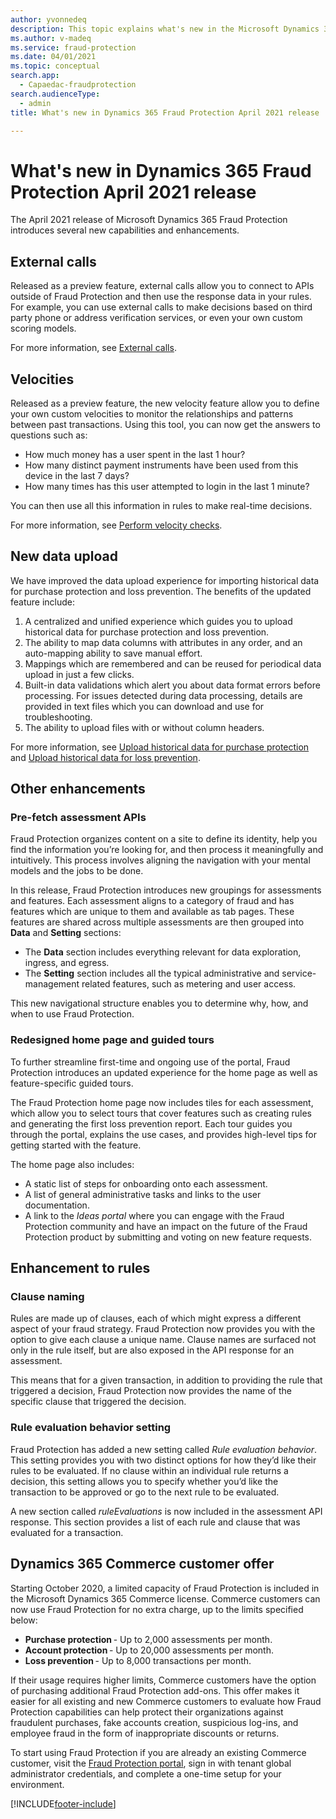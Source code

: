 ```yaml
---
author: yvonnedeq
description: This topic explains what's new in the Microsoft Dynamics 365 Fraud Protection April 2021 release.
ms.author: v-madeq
ms.service: fraud-protection
ms.date: 04/01/2021
ms.topic: conceptual
search.app: 
  - Capaedac-fraudprotection
search.audienceType:
  - admin
title: What's new in Dynamics 365 Fraud Protection April 2021 release

---
```


# What's new in Dynamics 365 Fraud Protection April 2021 release

The April 2021 release of Microsoft Dynamics 365 Fraud Protection introduces several new capabilities and enhancements. 

## External calls  

Released as a preview feature, external calls allow you to connect to APIs outside of Fraud Protection and then use the response data in your rules. For example, you can use external calls to make decisions based on third party phone or address verification services, or even your own custom scoring models. 

For more information, see [External calls](external-calls.md).

## Velocities  

Released as a preview feature, the new velocity feature allow you to define your own custom velocities to monitor the relationships and patterns between past transactions. Using this tool, you can now get the answers to questions such as:

- How much money has a user spent in the last 1 hour? 
- How many distinct payment instruments have been used from this device in the last 7 days? 
- How many times has this user attempted to login in the last 1 minute? 
 
You can then use all this information in rules to make real-time decisions. 

For more information, see [Perform velocity checks](velocities.md).

## New data upload

We have improved the data upload experience for importing historical data for purchase protection and loss prevention. The benefits of the updated feature include:

1. A centralized and unified experience which guides you to upload historical data for purchase protection and loss prevention. 
2. The ability to map data columns with attributes in any order, and an auto-mapping ability to save manual effort. 
3. Mappings which are remembered and can be reused for periodical data upload in just a few clicks. 
4. Built-in data validations which alert you about data format errors before processing. For issues detected during data processing, details are provided in text files which you can download and use for troubleshooting. 
5. The ability to upload files with or without column headers. 

For more information, see [Upload historical data for purchase protection](data-upload.md) and [Upload historical data for loss prevention](loss-prevention-data-upload.md).

## Other enhancements

### Pre-fetch assessment APIs 

Fraud Protection organizes content on a site to define its identity, help you find the information you’re looking for, and then process it meaningfully and intuitively. This process involves aligning the navigation with your mental models and the jobs to be done.

In this release, Fraud Protection introduces new groupings for assessments and features. Each assessment aligns to a category of fraud and has features which are unique to them and available as tab pages. These features are shared across multiple assessments are then grouped into **Data** and **Setting** sections:

- The **Data** section includes everything relevant for data exploration, ingress, and egress.
- The **Setting** section includes all the typical administrative and service-management related features, such as metering and user access.

This new navigational structure enables you to determine why, how, and when to use Fraud Protection.

### Redesigned home page and guided tours

To further streamline first-time and ongoing use of the portal, Fraud Protection introduces an updated experience for the home page as well as feature-specific guided tours.

The Fraud Protection home page now includes tiles for each assessment, which allow you to select tours that cover features such as creating rules and generating the first loss prevention report. Each tour guides you through the portal, explains the use cases, and provides high-level tips for getting started with the feature.

The home page also includes:

- A static list of steps for onboarding onto each assessment.
- A list of general administrative tasks and links to the user documentation.
- A link to the *Ideas portal* where you can engage with the Fraud Protection community and have an impact on the future of the Fraud Protection product by submitting and voting on new feature requests.

## Enhancement to rules 

### Clause naming

Rules are made up of clauses, each of which might express a different aspect of your fraud strategy. Fraud Protection now provides you with the option to give each clause a unique name. Clause names are surfaced not only in the rule itself, but are also exposed in the API response for an assessment. 

This means that for a given transaction, in addition to providing the rule that triggered a decision, Fraud Protection now provides the name of the specific clause that triggered the decision.  

### Rule evaluation behavior setting

Fraud Protection has added a new setting called *Rule evaluation behavior*. This setting provides you with two distinct options for how they’d like their rules to be evaluated. If no clause within an individual rule returns a decision, this setting allows you to specify whether you’d like the transaction to be approved or go to the next rule to be evaluated. 

A new section called *ruleEvaluations* is now included in the assessment API response. This section provides a list of each rule and clause that was evaluated for a transaction. 

## Dynamics 365 Commerce customer offer

Starting October 2020, a limited capacity of Fraud Protection is included in the Microsoft Dynamics 365 Commerce license. Commerce customers can now use Fraud Protection for no extra charge, up to the limits specified below:

- **Purchase protection** - Up to 2,000 assessments per month.
- **Account protection** - Up to 20,000 assessments per month. 
- **Loss prevention** - Up to 8,000 transactions per month. 

If their usage requires higher limits, Commerce customers have the option of purchasing additional Fraud Protection add-ons. This offer makes it easier for all existing and new Commerce customers to evaluate how Fraud Protection capabilities can help protect their organizations against fraudulent purchases, fake accounts creation, suspicious log-ins, and employee fraud in the form of inappropriate discounts or returns. 

To start using Fraud Protection if you are already an existing Commerce customer, visit the [Fraud Protection portal](https://dfp.microsoft.com/), sign in with tenant global administrator credentials, and complete a one-time setup for your environment.



[!INCLUDE[footer-include](includes/footer-banner.md)]
